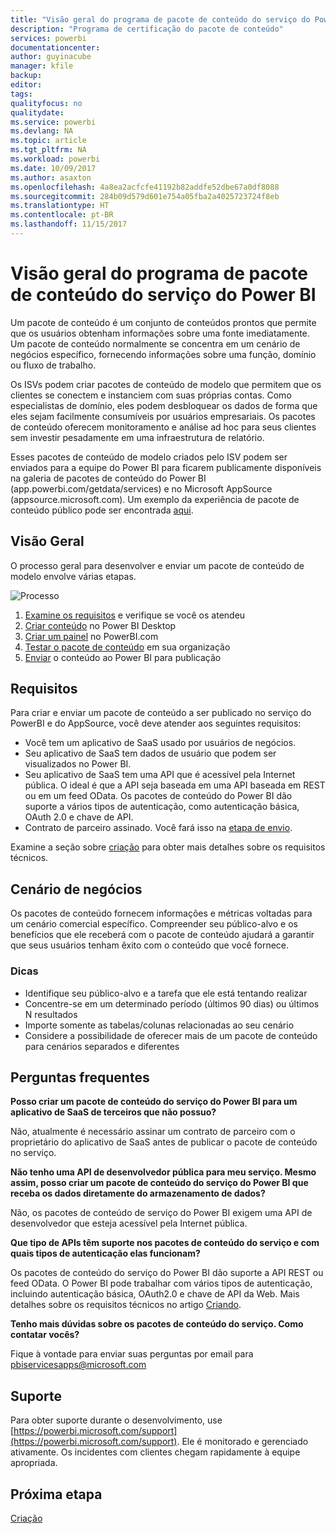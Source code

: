 ```yaml
---
title: "Visão geral do programa de pacote de conteúdo do serviço do Power BI"
description: "Programa de certificação do pacote de conteúdo"
services: powerbi
documentationcenter: 
author: guyinacube
manager: kfile
backup: 
editor: 
tags: 
qualityfocus: no
qualitydate: 
ms.service: powerbi
ms.devlang: NA
ms.topic: article
ms.tgt_pltfrm: NA
ms.workload: powerbi
ms.date: 10/09/2017
ms.author: asaxton
ms.openlocfilehash: 4a8ea2acfcfe41192b82addfe52dbe67a0df8088
ms.sourcegitcommit: 284b09d579d601e754a05fba2a4025723724f8eb
ms.translationtype: HT
ms.contentlocale: pt-BR
ms.lasthandoff: 11/15/2017
---
```

# <a name="overview-of-the-power-bi-service-content-pack-program"></a>Visão geral do programa de pacote de conteúdo do serviço do Power BI
Um pacote de conteúdo é um conjunto de conteúdos prontos que permite que os usuários obtenham informações sobre uma fonte imediatamente. Um pacote de conteúdo normalmente se concentra em um cenário de negócios específico, fornecendo informações sobre uma função, domínio ou fluxo de trabalho.

Os ISVs podem criar pacotes de conteúdo de modelo que permitem que os clientes se conectem e instanciem com suas próprias contas. Como especialistas de domínio, eles podem desbloquear os dados de forma que eles sejam facilmente consumíveis por usuários empresariais. Os pacotes de conteúdo oferecem monitoramento e análise ad hoc para seus clientes sem investir pesadamente em uma infraestrutura de relatório. 

Esses pacotes de conteúdo de modelo criados pelo ISV podem ser enviados para a equipe do Power BI para ficarem publicamente disponíveis na galeria de pacotes de conteúdo do Power BI (app.powerbi.com/getdata/services) e no Microsoft AppSource (appsource.microsoft.com). Um exemplo da experiência de pacote de conteúdo público pode ser encontrada [aqui](template-content-pack-experience.md).

## <a name="overview"></a>Visão Geral
O processo geral para desenvolver e enviar um pacote de conteúdo de modelo envolve várias etapas.

 ![Processo](media/service-content-pack-overview/developer-content-pack-overview.png)

1. [Examine os requisitos](#requirements) e verifique se você os atendeu
2. [Criar conteúdo](template-content-pack-authoring.md#queries) no Power BI Desktop
3. [Criar um painel](template-content-pack-authoring.md#dashboard) no PowerBI.com
4. [Testar o pacote de conteúdo](template-content-pack-testing.md) em sua organização
5. [Enviar](template-content-pack-testing.md#submission) o conteúdo ao Power BI para publicação

<a name="requirements"></a>

## <a name="requirements"></a>Requisitos
Para criar e enviar um pacote de conteúdo a ser publicado no serviço do PowerBI e do AppSource, você deve atender aos seguintes requisitos:

* Você tem um aplicativo de SaaS usado por usuários de negócios.
* Seu aplicativo de SaaS tem dados de usuário que podem ser visualizados no Power BI.
* Seu aplicativo de SaaS tem uma API que é acessível pela Internet pública. O ideal é que a API seja baseada em uma API baseada em REST ou em um feed OData. Os pacotes de conteúdo do Power BI dão suporte a vários tipos de autenticação, como autenticação básica, OAuth 2.0 e chave de API. 
* Contrato de parceiro assinado. Você fará isso na [etapa de envio](template-content-pack-testing.md#submission).

Examine a seção sobre [criação](template-content-pack-authoring.md) para obter mais detalhes sobre os requisitos técnicos.

## <a name="business-scenario"></a>Cenário de negócios
Os pacotes de conteúdo fornecem informações e métricas voltadas para um cenário comercial específico. Compreender seu público-alvo e os benefícios que ele receberá com o pacote de conteúdo ajudará a garantir que seus usuários tenham êxito com o conteúdo que você fornece.

### <a name="tips"></a>Dicas
* Identifique seu público-alvo e a tarefa que ele está tentando realizar  
* Concentre-se em um determinado período (últimos 90 dias) ou últimos N resultados  
* Importe somente as tabelas/colunas relacionadas ao seu cenário  
* Considere a possibilidade de oferecer mais de um pacote de conteúdo para cenários separados e diferentes  

## <a name="frequently-asked-questions"></a>Perguntas frequentes
**Posso criar um pacote de conteúdo do serviço do Power BI para um aplicativo de SaaS de terceiros que não possuo?**

Não, atualmente é necessário assinar um contrato de parceiro com o proprietário do aplicativo de SaaS antes de publicar o pacote de conteúdo no serviço.

**Não tenho uma API de desenvolvedor pública para meu serviço. Mesmo assim, posso criar um pacote de conteúdo do serviço do Power BI que receba os dados diretamente do armazenamento de dados?**

Não, os pacotes de conteúdo de serviço do Power BI exigem uma API de desenvolvedor que esteja acessível pela Internet pública.

**Que tipo de APIs têm suporte nos pacotes de conteúdo do serviço e com quais tipos de autenticação elas funcionam?**

Os pacotes de conteúdo do serviço do Power BI dão suporte a API REST ou feed OData. O Power BI pode trabalhar com vários tipos de autenticação, incluindo autenticação básica, OAuth2.0 e chave de API da Web. Mais detalhes sobre os requisitos técnicos no artigo [Criando](template-content-pack-authoring.md#dashboard).

**Tenho mais dúvidas sobre os pacotes de conteúdo do serviço. Como contatar vocês?**

Fique à vontade para enviar suas perguntas por email para pbiservicesapps@microsoft.com

## <a name="support"></a>Suporte
Para obter suporte durante o desenvolvimento, use [https://powerbi.microsoft.com/support](https://powerbi.microsoft.com/support). Ele é monitorado e gerenciado ativamente. Os incidentes com clientes chegam rapidamente à equipe apropriada.

## <a name="next-step"></a>Próxima etapa
[Criação](template-content-pack-authoring.md)

